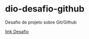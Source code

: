 # dio-desafio-github
Desafio de projeto sobre Git/Github

[link Desafio](https://web.dio.me/lab/criando-seu-primeiro-repositorio-no-github-para-compartilhar-seu-progresso/learning/d5854276-7461-4b80-96e3-e8b6f9b21eeb)